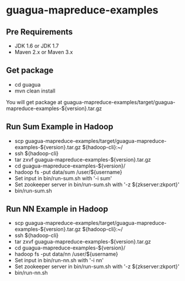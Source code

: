 guagua-mapreduce-examples
======

## Pre Requirements

*  JDK 1.6 or JDK 1.7
*  Maven 2.x or Maven 3.x

## Get package

*  cd guagua
*  mvn clean install

You will get package at guagua-mapreduce-examples/target/guagua-mapreduce-examples-${version}.tar.gz

## Run Sum Example in Hadoop

*  scp guagua-mapreduce-examples/target/guagua-mapreduce-examples-${version}.tar.gz ${hadoop-cli}:~/
*  ssh ${hadoop-cli}
*  tar zxvf guagua-mapreduce-examples-${version}.tar.gz
*  cd guagua-mapreduce-examples-${version}/
*  hadoop fs -put data/sum /user/${username}
*  Set input in bin/run-sum.sh with '-i sum'
*  Set zookeeper server in  bin/run-sum.sh with '-z ${zkserver:zkport}'
*  bin/run-sum.sh

## Run NN Example in Hadoop

*  scp guagua-mapreduce-examples/target/guagua-mapreduce-examples-${version}.tar.gz ${hadoop-cli}:~/
*  ssh ${hadoop-cli}
*  tar zxvf guagua-mapreduce-examples-${version}.tar.gz
*  cd guagua-mapreduce-examples-${version}/
*  hadoop fs -put data/nn /user/${username}
*  Set input in bin/run-nn.sh with '-i nn'
*  Set zookeeper server in  bin/run-sum.sh with '-z ${zkserver:zkport}'
*  bin/run-nn.sh
